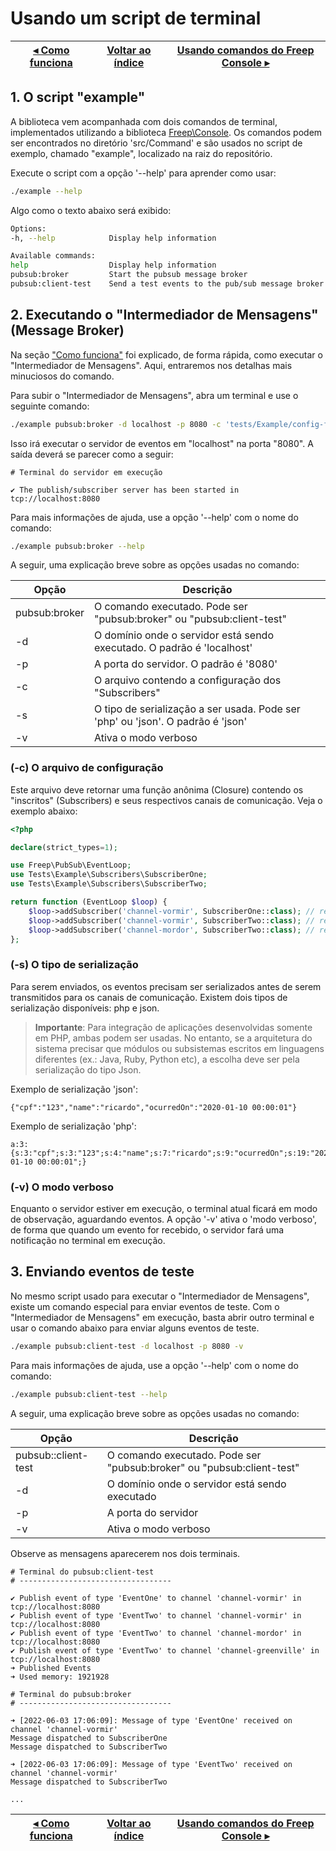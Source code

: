 # Usando um script de terminal

[◂ Como funciona](01-como-funciona.md) | [Voltar ao índice](indice.md) | [Usando comandos do Freep Console ▸](03-usando-comandos-freep-console.md)
-- | -- | --

## 1. O script "example"

A biblioteca vem acompanhada com dois comandos de terminal, implementados utilizando a biblioteca [Freep\Console](https://github.com/ricardopedias/freep-console). Os comandos podem ser encontrados no diretório 'src/Command' e são usados no script de exemplo, chamado "example", localizado na raiz do repositório.

Execute o script com a opção '--help' para aprender como usar:

```bash
./example --help
```

Algo como o texto abaixo será exibido:

```bash
Options: 
-h, --help            Display help information

Available commands: 
help                  Display help information
pubsub:broker         Start the pubsub message broker
pubsub:client-test    Send a test events to the pub/sub message broker
```

## 2. Executando o "Intermediador de Mensagens" (Message Broker)

Na seção ["Como funciona"](01-como-funciona.md) foi explicado, de forma rápida, como executar o "Intermediador de Mensagens". Aqui, entraremos nos detalhas mais minuciosos do comando.

Para subir o "Intermediador de Mensagens", abra um terminal e use o seguinte comando:

```bash
./example pubsub:broker -d localhost -p 8080 -c 'tests/Example/config-file.php' -s json -v
```

Isso irá executar o servidor de eventos em "localhost" na porta "8080". A saída deverá se parecer como a seguir:

```text
# Terminal do servidor em execução

✔ The publish/subscriber server has been started in tcp://localhost:8080
```

Para mais informações de ajuda, use a opção '--help' com o nome do comando:

```bash
./example pubsub:broker --help
```

A seguir, uma explicação breve sobre as opções usadas no comando:

Opção | Descrição
-- | --
pubsub:broker | O comando executado. Pode ser "pubsub:broker" ou "pubsub:client-test"
-d | O domínio onde o servidor está sendo executado. O padrão é 'localhost'
-p | A porta do servidor. O padrão é '8080'
-c | O arquivo contendo a configuração dos "Subscribers"
-s | O tipo de serialização a ser usada. Pode ser 'php' ou 'json'. O padrão é 'json'
-v | Ativa o modo verboso

### (-c) O arquivo de configuração

Este arquivo deve retornar uma função anônima (Closure) contendo os "inscritos" (Subscribers) e seus respectivos canais de comunicação. Veja o exemplo abaixo:

```php
<?php

declare(strict_types=1);

use Freep\PubSub\EventLoop;
use Tests\Example\Subscribers\SubscriberOne;
use Tests\Example\Subscribers\SubscriberTwo;

return function (EventLoop $loop) {
    $loop->addSubscriber('channel-vormir', SubscriberOne::class); // recebe EventOne
    $loop->addSubscriber('channel-vormir', SubscriberTwo::class); // recebe EventOne e EventTwo
    $loop->addSubscriber('channel-mordor', SubscriberTwo::class); // recebe EventOne e EventTwo
};
```

### (-s) O tipo de serialização

Para serem enviados, os eventos precisam ser serializados antes de serem transmitidos para os canais de comunicação.
Existem dois tipos de serialização disponíveis: php e json.

> **Importante**: Para integração de aplicações desenvolvidas somente em PHP, ambas podem ser usadas. No entanto, se a arquitetura do sistema precisar que módulos ou subsistemas escritos em linguagens diferentes (ex.: Java, Ruby, Python etc), a escolha deve ser pela serialização do tipo Json.

Exemplo de serialização 'json':

```text
{"cpf":"123","name":"ricardo","ocurredOn":"2020-01-10 00:00:01"}
```

Exemplo de serialização 'php':

```text
a:3:{s:3:"cpf";s:3:"123";s:4:"name";s:7:"ricardo";s:9:"ocurredOn";s:19:"2020-01-10 00:00:01";}
```

### (-v) O modo verboso

Enquanto o servidor estiver em execução, o terminal atual ficará em modo de observação, aguardando eventos. A opção '-v' ativa o 'modo verboso', de forma que quando um evento for recebido, o servidor fará uma notificação no terminal em execução.

## 3. Enviando eventos de teste

No mesmo script usado para executar o "Intermediador de Mensagens", existe um comando especial para enviar eventos de teste. Com o "Intermediador de Mensagens" em execução, basta abrir outro terminal e usar o comando abaixo para enviar alguns eventos de teste.

```bash
./example pubsub:client-test -d localhost -p 8080 -v
```

Para mais informações de ajuda, use a opção '--help' com o nome do comando:

```bash
./example pubsub:client-test --help
```

A seguir, uma explicação breve sobre as opções usadas no comando:

Opção | Descrição
-- | --
pubsub::client-test | O comando executado. Pode ser "pubsub:broker" ou "pubsub:client-test"
-d | O domínio onde o servidor está sendo executado
-p | A porta do servidor
-v | Ativa o modo verboso

Observe as mensagens aparecerem nos dois terminais.

```text
# Terminal do pubsub:client-test
# ----------------------------------

✔ Publish event of type 'EventOne' to channel 'channel-vormir' in tcp://localhost:8080
✔ Publish event of type 'EventTwo' to channel 'channel-vormir' in tcp://localhost:8080
✔ Publish event of type 'EventTwo' to channel 'channel-mordor' in tcp://localhost:8080
✔ Publish event of type 'EventTwo' to channel 'channel-greenville' in tcp://localhost:8080
➜ Published Events
➜ Used memory: 1921928
```

```text
# Terminal do pubsub:broker
# ----------------------------------

➜ [2022-06-03 17:06:09]: Message of type 'EventOne' received on channel 'channel-vormir'
Message dispatched to SubscriberOne
Message dispatched to SubscriberTwo

➜ [2022-06-03 17:06:09]: Message of type 'EventTwo' received on channel 'channel-vormir'
Message dispatched to SubscriberTwo

...
```

[◂ Como funciona](01-como-funciona.md) | [Voltar ao índice](indice.md) | [Usando comandos do Freep Console ▸](03-usando-comandos-freep-console.md)
-- | -- | --
